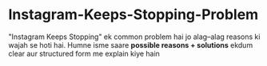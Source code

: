 # Instagram-Keeps-Stopping-Problem
"Instagram Keeps Stopping" ek common problem hai jo alag–alag reasons ki wajah se hoti hai. Humne isme saare **possible reasons + solutions** ekdum clear aur structured form me explain kiye hain
